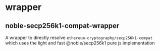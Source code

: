 # wrapper
## noble-secp256k1-compat-wrapper

A wrapper to directly resolve `ethereum-cryptography/secp256k1-compat` which uses the light and fast @noble/secp256k1 pure js implementation
